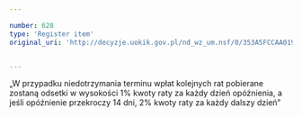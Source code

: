 ```yaml
---

number: 628
type: 'Register item'
original_uri: 'http://decyzje.uokik.gov.pl/nd_wz_um.nsf/0/353A5FCCAA019B06C12572DD00329620?OpenDocument'


---
```


„W przypadku niedotrzymania terminu wpłat kolejnych rat pobierane zostaną odsetki w wysokości 1% kwoty raty za każdy dzień opóźnienia, a jeśli opóźnienie przekroczy 14 dni, 2% kwoty raty za każdy dalszy dzień”
